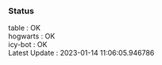 ### Status


table : OK  
hogwarts : OK  
icy-bot : OK  
Latest Update : 2023-01-14 11:06:05.946786
